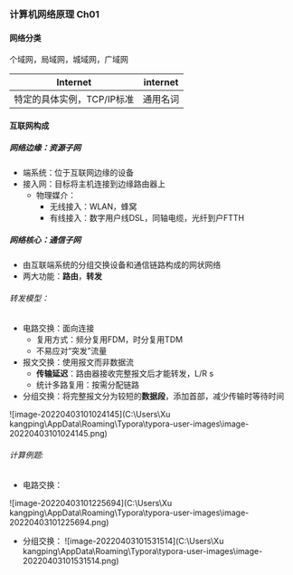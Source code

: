 ### 计算机网络原理 Ch01

#### 网络分类

个域网，局域网，城域网，广域网

| Internet                   | internet |
| -------------------------- | -------- |
| 特定的具体实例，TCP/IP标准 | 通用名词 |

#### 互联网构成

##### 网络边缘：资源子网

- 端系统：位于互联网边缘的设备
- 接入网：目标将主机连接到边缘路由器上
  - 物理媒介：
    - 无线接入：WLAN，蜂窝
    - 有线接入：数字用户线DSL，同轴电缆，光纤到户FTTH

##### 网络核心：通信子网

- 由互联端系统的分组交换设备和通信链路构成的网状网络
- 两大功能：**路由**，**转发**

###### 转发模型：

- 电路交换：面向连接
  - 复用方式：频分复用FDM，时分复用TDM
  - 不易应对“突发”流量
- 报文交换：使用报文而非数据流
  - **传输延迟**：路由器接收完整报文后才能转发，L/R s
  - 统计多路复用：按需分配链路
- 分组交换：将完整报文分为较短的**数据段**，添加首部，减少传输时等待时间

![image-20220403101024145](C:\Users\Xu kangping\AppData\Roaming\Typora\typora-user-images\image-20220403101024145.png)

###### 计算例题:

- 电路交换：

![image-20220403101225694](C:\Users\Xu kangping\AppData\Roaming\Typora\typora-user-images\image-20220403101225694.png)

- 分组交换：
  ![image-20220403101531514](C:\Users\Xu kangping\AppData\Roaming\Typora\typora-user-images\image-20220403101531514.png)